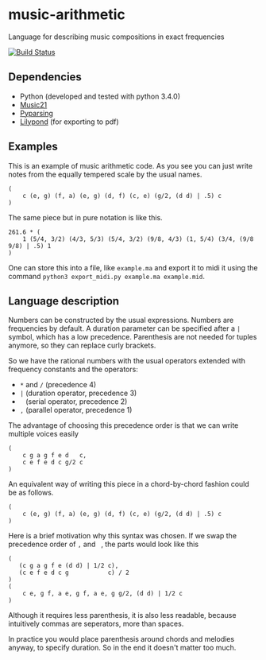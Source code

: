 # music-arithmetic
Language for describing music compositions in exact frequencies

[![Build Status](https://travis-ci.org/Chiel92/music-arithmetic.svg?branch=master)](https://travis-ci.org/Chiel92/music-arithmetic)

## Dependencies
- Python (developed and tested with python 3.4.0)
- [Music21][music21]
- [Pyparsing][pyparsing]
- [Lilypond][lilypond] (for exporting to pdf)

## Examples
This is an example of music arithmetic code.
As you see you can just write notes from the equally tempered scale by the usual names.
```
(
    c (e, g) (f, a) (e, g) (d, f) (c, e) (g/2, (d d) | .5) c
)
```
The same piece but in pure notation is like this.
```
261.6 * (
    1 (5/4, 3/2) (4/3, 5/3) (5/4, 3/2) (9/8, 4/3) (1, 5/4) (3/4, (9/8 9/8) | .5) 1
)
```

One can store this into a file, like `example.ma` and export it to midi it using the command
`python3 export_midi.py example.ma example.mid`.

## Language description

Numbers can be constructed by the usual expressions.
Numbers are frequencies by default.
A duration parameter can be specified after a `|` symbol, which has a low precedence.
Parenthesis are not needed for tuples anymore, so they can replace curly brackets.

So we have the rational numbers with the usual operators
extended with frequency constants and the operators:
- `*` and `/` (precedence 4)
- `|` (duration operator, precedence 3)
- ` ` (serial operator, precedence 2)
- `,` (parallel operator, precedence 1)

The advantage of choosing this precedence order is that we can write multiple voices easily
```
(
    c g a g f e d   c,
    c e f e d c g/2 c
)
```

An equivalent way of writing this piece in a chord-by-chord fashion could be as follows.
```
(
    c (e, g) (f, a) (e, g) (d, f) (c, e) (g/2, (d d) | .5) c
)
```


Here is a brief motivation why this syntax was chosen.
If we swap the precedence order of `,` and ` `, the parts would look like this
```
(
   (c g a g f e (d d) | 1/2 c),
   (c e f e d c g           c) / 2
)
(
    c e, g f, a e, g f, a e, g g/2, (d d) | 1/2 c
)
```

Although it requires less parenthesis, it is also less readable,
because intuitively commas are seperators, more than spaces.

In practice you would place parenthesis around chords and melodies anyway, to specify duration.
So in the end it doesn't matter too much.

[music21]: http://web.mit.edu/music21/doc/
[pyparsing]: https://pypi.python.org/pypi/pyparsing/2.0.3
[lilypond]: http://www.lilypond.org/
